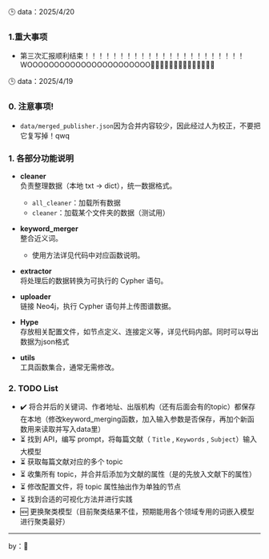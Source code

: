 
🕒 data：2025/4/20
### 1.重大事项
  - 第三次汇报顺利结束！！！！！！！！！！！！！！！！！！！！！！！WOOOOOOOOOOOOOOOOOOOOOOO🎂🎆🎆🎆🎂🎆🎆🎂🎂🎂🎂🎂🎆🎆

🕒 data：2025/4/19  

### 0. 注意事项!
  - `data/merged_publisher.json`因为合并内容较少，因此经过人为校正，不要把它复写掉！qwq


### 1. 各部分功能说明

- **cleaner**  
  负责整理数据（本地 txt -> dict），统一数据格式。  
  - `all_cleaner`：加载所有数据  
  - `cleaner`：加载某个文件夹的数据（测试用）

- **keyword_merger**  
  整合近义词。  
  - 使用方法详见代码中对应函数说明。

- **extractor**  
  将处理后的数据转换为可执行的 Cypher 语句。

- **uploader**  
  链接 Neo4j，执行 Cypher 语句并上传图谱数据。

- **Hype**  
  存放相关配置文件，如节点定义、连接定义等，详见代码内部。同时可以导出数据为json格式

- **utils**  
  工具函数集合，通常无需修改。

### 2. TODO List

- ✔️ 将合并后的关键词、作者地址、出版机构（还有后面会有的topic）都保存在本地（修改keyword_merging函数，加入输入参数是否保存，再加个新函数用来读取并写入data里）
- ⏳ 找到 API，编写 prompt，将每篇文献（ `Title` , `Keywords` , `Subject`）输入大模型
- ⏳ 获取每篇文献对应的多个 topic
- ⏳ 收集所有 topic，并合并后添加为文献的属性（是的先放入文献下的属性）
- ⏳ 修改配置文件，将 topic 属性抽出作为单独的节点
- ⏳ 找到合适的可视化方法并进行实践
- 🆕 更换聚类模型（目前聚类结果不佳，预期能用各个领域专用的词嵌入模型进行聚类最好）

---

 by：🐸
